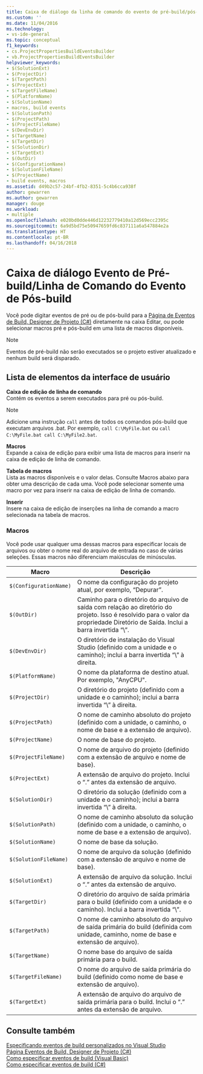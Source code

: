 ```yaml
---
title: Caixa de diálogo da linha de comando do evento de pré-build/pós-build | Microsoft Docs
ms.custom: ''
ms.date: 11/04/2016
ms.technology:
- vs-ide-general
ms.topic: conceptual
f1_keywords:
- cs.ProjectPropertiesBuildEventsBuilder
- vb.ProjectPropertiesBuildEventsBuilder
helpviewer_keywords:
- $(SolutionExt)
- $(ProjectDir)
- $(TargetPath)
- $(ProjectExt)
- $(TargetFileName)
- $(PlatformName)
- $(SolutionName)
- macros, build events
- $(SolutionPath)
- $(ProjectPath)
- $(ProjectFileName)
- $(DevEnvDir)
- $(TargetName)
- $(TargetDir)
- $(SolutionDir)
- $(TargetExt)
- $(OutDir)
- $(ConfigurationName)
- $(SolutionFileName)
- $(ProjectName)
- build events, macros
ms.assetid: d49b2c57-24bf-4fb2-8351-5c4b6cca938f
author: gewarren
ms.author: gewarren
manager: douge
ms.workload:
- multiple
ms.openlocfilehash: e020bd0dde446d12232779410a12d569ecc2395c
ms.sourcegitcommit: 6a9d5bd75e50947659fd6c837111a6a547884e2a
ms.translationtype: HT
ms.contentlocale: pt-BR
ms.lasthandoff: 04/16/2018
---
```

# <a name="pre-build-eventpost-build-event-command-line-dialog-box"></a>Caixa de diálogo Evento de Pré-build/Linha de Comando do Evento de Pós-build
Você pode digitar eventos de pré ou de pós-build para a [Página de Eventos de Build, Designer de Projeto (C#)](../../ide/reference/build-events-page-project-designer-csharp.md) diretamente na caixa Editar, ou pode selecionar macros pré e pós-build em uma lista de macros disponíveis.  
  
> [!NOTE]
>  Eventos de pré-build não serão executados se o projeto estiver atualizado e nenhum build será disparado.  
  
## <a name="ui-element-list"></a>Lista de elementos da interface de usuário  
 **Caixa de edição de linha de comando**  
 Contém os eventos a serem executados para pré ou pós-build.  
  
> [!NOTE]
>  Adicione uma instrução `call` antes de todos os comandos pós-build que executam arquivos .bat. Por exemplo, `call C:\MyFile.bat` ou `call C:\MyFile.bat call C:\MyFile2.bat`.  
  
 **Macros**  
 Expande a caixa de edição para exibir uma lista de macros para inserir na caixa de edição de linha de comando.  
  
 **Tabela de macros**  
 Lista as macros disponíveis e o valor delas. Consulte Macros abaixo para obter uma descrição de cada uma. Você pode selecionar somente uma macro por vez para inserir na caixa de edição de linha de comando.  
  
 **Inserir**  
 Insere na caixa de edição de inserções na linha de comando a macro selecionada na tabela de macros.  
  
### <a name="macros"></a>Macros  
 Você pode usar qualquer uma dessas macros para especificar locais de arquivos ou obter o nome real do arquivo de entrada no caso de várias seleções. Essas macros não diferenciam maiúsculas de minúsculas.  
  
|Macro|Descrição|  
|-----------|-----------------|  
|`$(ConfigurationName)`|O nome da configuração do projeto atual, por exemplo, “Depurar”.|  
|`$(OutDir)`|Caminho para o diretório do arquivo de saída com relação ao diretório do projeto. Isso é resolvido para o valor da propriedade Diretório de Saída. Inclui a barra invertida “\\”.|  
|`$(DevEnvDir)`|O diretório de instalação do Visual Studio (definido com a unidade e o caminho); inclui a barra invertida “\\” à direita.|  
|`$(PlatformName)`|O nome da plataforma de destino atual. Por exemplo, "AnyCPU".|  
|`$(ProjectDir)`|O diretório do projeto (definido com a unidade e o caminho); inclui a barra invertida “\\” à direita.|  
|`$(ProjectPath)`|O nome de caminho absoluto do projeto (definido com a unidade, o caminho, o nome de base e a extensão de arquivo).|  
|`$(ProjectName)`|O nome de base do projeto.|  
|`$(ProjectFileName)`|O nome de arquivo do projeto (definido com a extensão de arquivo e nome de base).|  
|`$(ProjectExt)`|A extensão de arquivo do projeto. Inclui o “.” antes da extensão de arquivo.|  
|`$(SolutionDir)`|O diretório da solução (definido com a unidade e o caminho); inclui a barra invertida “\\” à direita.|  
|`$(SolutionPath)`|O nome de caminho absoluto da solução (definido com a unidade, o caminho, o nome de base e a extensão de arquivo).|  
|`$(SolutionName)`|O nome de base da solução.|  
|`$(SolutionFileName)`|O nome de arquivo da solução (definido com a extensão de arquivo e nome de base).|  
|`$(SolutionExt)`|A extensão de arquivo da solução. Inclui o “.” antes da extensão de arquivo.|  
|`$(TargetDir)`|O diretório do arquivo de saída primária para o build (definido com a unidade e o caminho). Inclui a barra invertida “\\”.|  
|`$(TargetPath)`|O nome de caminho absoluto do arquivo de saída primária do build (definida com unidade, caminho, nome de base e extensão de arquivo).|  
|`$(TargetName)`|O nome base do arquivo de saída primária para o build.|  
|`$(TargetFileName)`|O nome do arquivo de saída primária do build (definido como nome de base e extensão de arquivo).|  
|`$(TargetExt)`|A extensão de arquivo do arquivo de saída primária para o build. Inclui o “.” antes da extensão de arquivo.|  
  
## <a name="see-also"></a>Consulte também  
 [Especificando eventos de build personalizados no Visual Studio](../../ide/specifying-custom-build-events-in-visual-studio.md)   
 [Página Eventos de Build, Designer de Projeto (C#)](../../ide/reference/build-events-page-project-designer-csharp.md)   
 [Como especificar eventos de build (Visual Basic)](../../ide/how-to-specify-build-events-visual-basic.md)   
 [Como especificar eventos de build (C#)](../../ide/how-to-specify-build-events-csharp.md)